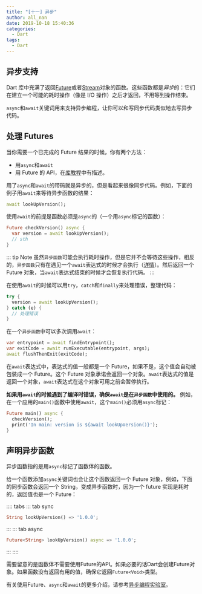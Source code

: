 ```yaml
---
title: "[十一] 异步"
author: all_nan
date: 2019-10-18 15:40:36
categories:
  - Dart
tags:
  - Dart
---
```


## 异步支持

Dart 库中充满了返回[Future](https://api.dart.dev/stable/dart-async/Future-class.html)或者[Stream](https://api.dart.dev/stable/dart-async/Stream-class.html)对象的函数。这些函数都是*异步*的：它们在建立一个可能的耗时操作（像是 I/O 操作）之后才返回，不用等到操作结束。

`async`和`await`关键词用来支持异步编程，让你可以和写同步代码类似地去写异步代码。

## 处理 Futures

当你需要一个已完成的 Future 结果的时候，你有两个方法：

- 用`async`和`await`
- 用 Future 的 API，在[库教程](https://dart.dev/guides/libraries/library-tour#future)中有描述。

用了`async`和`await`的带码就是异步的，但是看起来很像同步代码。例如，下面的例子用`await`来等待异步函数的结果：

```Dart
await lookUpVersion();
```

使用`await`的前提是函数必须是`async`的（一个用`async`标记的函数）：

```Dart
Future checkVersion() async {
  var version = await lookUpVersion();
  // sth
}
```

::: tip Note
虽然`异步函数`可能会执行耗时操作，但是它并不会等待这些操作，相反的，`异步函数`只有在遇见一个`await`表达式的时候才会执行（[详情](https://github.com/dart-lang/sdk/blob/master/docs/newsletter/20170915.md#synchronous-async-start)）。然后返回一个 Future 对象，当`await`表达式结束的时候才会恢复执行代码。
:::

在使用`await`的时候可以用`try`，`catch`和`finally`来处理错误，整理代码：

```Dart
try {
  version = await lookUpVersion();
} catch (e) {
  // 处理错误
}
```

在一个`异步函数`中可以多次调用`await`：

```Dart
var entrypoint = await findEntrypoint();
var exitCode = await runExecutable(entrypoint, args);
await flushThenExit(exitCode);
```

在`await`表达式中，表达式的值一般都是一个 Future，如果不是，这个值会自动被包装成一个 Future。这个 Future 对象承诺会返回一个对象。`await`表达式的值是返回一个对象，`await`表达式在这个对象可用之前会暂停执行。

**如果用`await`的时候遇到了编译时错误，确保`await`是在`异步函数`中使用的。** 例如，在一个应用的`main()`函数中使用`await`，这个`main()`必须用`async`标记：

```Dart
Future main() async {
  checkVersion();
  print('In main: version is ${await lookUpVersion()}');
}
```

## 声明异步函数

异步函数指的是用`async`标记了函数体的函数。

给一个函数添加`async`关键词也会让这个函数返回一个 Future 对象，例如，下面的同步函数会返回一个 String，变成异步函数时，因为一个 future 实现是耗时的，返回值也是一个 Future：

:::: tabs
::: tab sync

```Dart
String lookUpVersion() => '1.0.0';
```

:::
::: tab async

```Dart
Future<String> lookUpVersion() async => '1.0.0';
```

:::
::::

需要留意的是函数体不需要使用Future的API。如果必要的话Dart会创建Future对象。如果函数没有返回有用的值，确保它返回`Future<Void>`类型。

有关使用Future、`async`和`await`的更多介绍，请参考[异步编程实验室](https://dart.dev/codelabs/async-await)。

